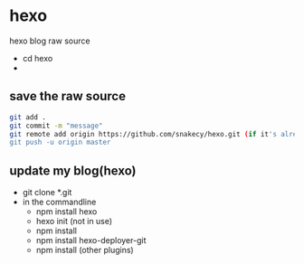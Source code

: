 # hexo
hexo blog raw source

- cd hexo
- 
## save the raw source

``` bash
git add .
git commit -m "message"
git remote add origin https://github.com/snakecy/hexo.git (if it's already exsit)
git push -u origin master
```

## update my blog(hexo) 

- git clone *.git
- in the commandline 
  - npm install hexo
  - hexo init (not in use)
  - npm install
  - npm install hexo-deployer-git
  - npm install (other plugins)

